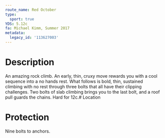```yaml
---
route_name: Red October
type:
  sport: true
YDS: 5.12c
fa: Michael Kimm, Summer 2017
metadata:
  legacy_id: '113627003'
---
```

# Description
An amazing rock climb. An early, thin, cruxy move rewards you with a cool sequence into a no hands rest. What follows is bold, thin, sustained climbing with no rest through three bolts that all have their clipping challenges. Two bolts of slab climbing brings you to the last bolt, and a roof pull guards the chains. Hard for 12c.# Location
# Protection
Nine bolts to anchors.